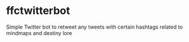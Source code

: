 # ffctwitterbot
Simple Twitter bot to retweet any tweets with certain hashtags related to mindmaps and destiny lore

